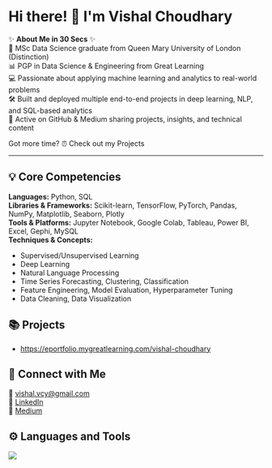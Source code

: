 # Hi there! 👋 I'm Vishal Choudhary

✨ **About Me in 30 Secs** ✨  
📍 MSc Data Science graduate from Queen Mary University of London (Distinction)  
📊 PGP in Data Science & Engineering from Great Learning  
💻 Passionate about applying machine learning and analytics to real-world problems  
🛠️ Built and deployed multiple end-to-end projects in deep learning, NLP, and SQL-based analytics  
📝 Active on GitHub & Medium sharing projects, insights, and technical content  

Got more time? ⏰ Check out my Projects

---

## 💡 Core Competencies  

**Languages:** Python, SQL  
**Libraries & Frameworks:** Scikit-learn, TensorFlow, PyTorch, Pandas, NumPy, Matplotlib, Seaborn, Plotly  
**Tools & Platforms:** Jupyter Notebook, Google Colab, Tableau, Power BI, Excel, Gephi, MySQL  
**Techniques & Concepts:**  
- Supervised/Unsupervised Learning  
- Deep Learning  
- Natural Language Processing 
- Time Series Forecasting, Clustering, Classification  
- Feature Engineering, Model Evaluation, Hyperparameter Tuning  
- Data Cleaning, Data Visualization  

## 📚 Projects  

* https://eportfolio.mygreatlearning.com/vishal-choudhary


## 🙌 Connect with Me  

📨 [vishal.vcy@gmail.com](mailto:vishal.vcy@gmail.com)  
🔗 [LinkedIn](https://www.linkedin.com/in/vishalchoudhary0112)  
📰 [Medium](https://medium.com/@vishal.vcy)

## ⚙️ Languages and Tools  

<p align="left">
  <img src="https://skillicons.dev/icons?i=python,mysql,tensorflow,pytorch,git" />
</p>

